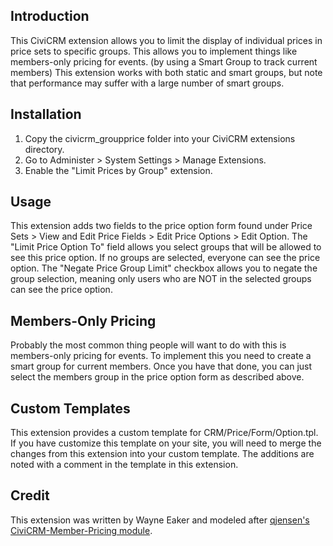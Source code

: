 ## Introduction
This CiviCRM extension allows you to limit the display of individual prices in
price sets to specific groups. This allows you to implement things like
members-only pricing for events. (by using a Smart Group to track current
members) This extension works with both static and smart groups, but note
that performance may suffer with a large number of smart groups.

## Installation
1. Copy the civicrm_groupprice folder into your CiviCRM extensions directory.
2. Go to Administer > System Settings > Manage Extensions.
3. Enable the "Limit Prices by Group" extension.

## Usage
This extension adds two fields to the price option form found under
Price Sets > View and Edit Price Fields > Edit Price Options > Edit
Option. The "Limit Price Option To" field allows you select groups that will
be allowed to see this price option. If no groups are selected, everyone can
see the price option. The "Negate Price Group Limit" checkbox allows you
to negate the group selection, meaning only users who are NOT in the selected
groups can see the price option.

## Members-Only Pricing
Probably the most common thing people will want to do with this is members-only
pricing for events. To implement this you need to create a smart group for
current members. Once you have that done, you can just select the members group
in the price option form as described above.

## Custom Templates
This extension provides a custom template for CRM/Price/Form/Option.tpl. If you
have customize this template on your site, you will need to merge the changes from
this extension into your custom template. The additions are noted with a comment in
the template in this extension.

## Credit
This extension was written by Wayne Eaker and modeled after
[qjensen's CiviCRM-Member-Pricing module](https://github.com/qjensen/CiviCRM-Member-Pricing).